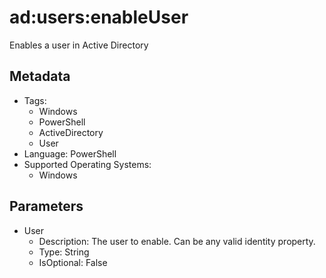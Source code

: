 <!-- region Generated -->
# ad:users:enableUser

Enables a user in Active Directory

## Metadata

- Tags:
  - Windows
  - PowerShell
  - ActiveDirectory
  - User
- Language: PowerShell
- Supported Operating Systems:
  - Windows

## Parameters

- User
  - Description: The user to enable. Can be any valid identity property.
  - Type: String
  - IsOptional: False
<!-- endregion -->
